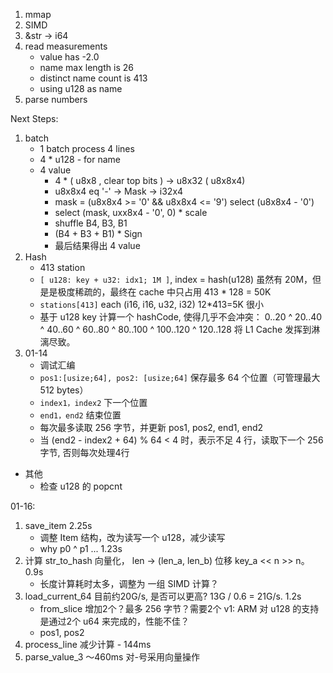 1. mmap
2. SIMD
3. &str -> i64
4. read measurements
   - value has -2.0
   - name max length is 26
   - distinct name count is 413
   - using u128 as name
5. parse numbers

Next Steps:
1. batch
   - 1 batch process 4 lines
   - 4 * u128 - for name
   - 4 value 
     -  4 * ( u8x8 , clear top bits ) -> u8x32  ( u8x8x4)
     -  u8x8x4 eq '-' -> Mask<i32x4> -> i32x4
     -  mask = (u8x8x4 >= '0' && u8x8x4 <= '9') select (u8x8x4 - '0')
     -  select (mask, uxx8x4 - '0', 0) * scale
     -  shuffle B4, B3, B1
     -  (B4 + B3 + B1) * Sign
     -  最后结果得出 4 value
2. Hash
   - 413 station
   - `[ u128: key + u32: idx1; 1M ]`, index = hash(u128) 虽然有 20M，但是是极度稀疏的，最终在 cache 中只占用 413 * 128 = 50K
   - `stations[413]` each (i16, i16, u32, i32)  12*413=5K 很小
   - 基于 u128 key 计算一个 hashCode, 使得几乎不会冲突： 0..20 ^ 20..40 ^ 40..60 ^ 60..80 ^ 80..100 ^ 100..120 ^ 120..128
   将 L1 Cache 发挥到淋漓尽致。
3. 01-14
   - 调试汇编
   - `pos1:[usize;64], pos2: [usize;64]` 保存最多 64 个位置（可管理最大 512 bytes）
   - `index1，index2` 下一个位置
   - `end1，end2` 结束位置
   - 每次最多读取 256 字节，并更新 pos1, pos2, end1, end2
   - 当 (end2 - index2 + 64) % 64 < 4 时，表示不足 4 行，读取下一个 256 字节, 否则每次处理4行
- 其他
  - 检查 u128 的 popcnt

01-16:
1.  save_item 2.25s
    - 调整 Item 结构，改为读写一个 u128，减少读写
    - why p0 ^ p1 ... 1.23s
2.  计算 str_to_hash 向量化， len -> (len_a, len_b) 位移 key_a << n >> n。0.9s
    - 长度计算耗时太多，调整为 一组 SIMD 计算？
3. load_current_64 目前约20G/s, 是否可以更高? 13G / 0.6 = 21G/s.  1.2s
   - from_slice 增加2个？最多 256 字节？需要2个 v1: ARM 对 u128 的支持是通过2个 u64 来完成的，性能不佳？
   - pos1, pos2 
4. process_line 减少计算 - 144ms
5. parse_value_3 ～460ms 对-号采用向量操作